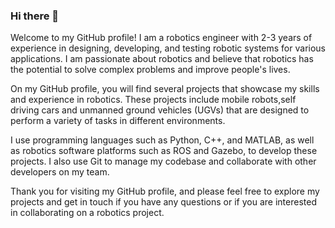 ### Hi there 👋
Welcome to my GitHub profile! I am a robotics engineer with 2-3 years of experience in designing, developing, and testing robotic systems for various applications. I am passionate about robotics and believe that robotics has the potential to solve complex problems and improve people's lives.

On my GitHub profile, you will find several projects that showcase my skills and experience in robotics. These projects include  mobile robots,self driving cars and unmanned ground vehicles (UGVs) that are designed to perform a variety of tasks in different environments.

I use programming languages such as Python, C++, and MATLAB, as well as robotics software platforms such as ROS and Gazebo, to develop these projects. I also use Git to manage my codebase and collaborate with other developers on my team.

Thank you for visiting my GitHub profile, and please feel free to explore my projects and get in touch if you have any questions or if you are interested in collaborating on a robotics project.

<!--
**Hemanth95/Hemanth95** is a ✨ _special_ ✨ repository because its `README.md` (this file) appears on your GitHub profile.

Here are some ideas to get you started:
In addition to my technical expertise, I am a strong communicator and work well in teams. I am committed to open-source development and am always looking for ways to contribute to the robotics community through my projects.
- 🔭 I’m currently working on ...
- 🌱 I’m currently learning ...
- 👯 I’m looking to collaborate on ...
- 🤔 I’m looking for help with ...
- 💬 Ask me about ...
- 📫 How to reach me: ...
- 😄 Pronouns: ...
- ⚡ Fun fact: ...
-->
